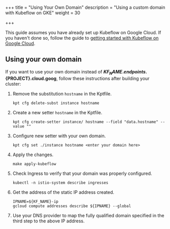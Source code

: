 +++
title = "Using Your Own Domain"
description = "Using a custom domain with Kubeflow on GKE"
weight = 30
                    
+++

This guide assumes you have already set up Kubeflow on Google Cloud. If you haven't done
so, follow the guide to
[getting started with Kubeflow on Google Cloud](/docs/gke/deploy/).

## Using your own domain

If you want to use your own domain instead of **${KF_NAME}.endpoints.${PROJECT}.cloud.goog**, follow these instructions after building your cluster:

1. Remove the substitution `hostname` in the Kptfile.

    ```
    kpt cfg delete-subst instance hostname
    ```

1. Create a new setter `hostname` in the Kptfile.

    ```
    kpt cfg create-setter instance/ hostname --field "data.hostname" --value ""
    ```

1. Configure new setter with your own domain.

    ```
    kpt cfg set ./instance hostname <enter your domain here>
    ```

1. Apply the changes.

    ```
    make apply-kubeflow
    ```

1. Check Ingress to verify that your domain was properly configured.

    ```
    kubectl -n istio-system describe ingresses
    ```

1. Get the address of the static IP address created.

    ```
    IPNAME=${KF_NAME}-ip
    gcloud compute addresses describe ${IPNAME} --global
    ```

1. Use your DNS provider to map the fully qualified domain specified in the third step to the above IP address.
